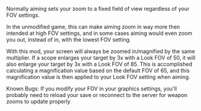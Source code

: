 Normally aiming sets your zoom to a fixed field of view regardless of your FOV settings.

In the unmodified game, this can make aiming zoom in way more then intended at high FOV settings, and in some cases aiming would even zoom you out, instead of in, with the lowest FOV setting.


With this mod, your screen will always be zoomed in/magnified by the same multiplier. If a scope enlarges your target by 3x with a Look FOV of 50, it will also enlarge your target by 3x with a Look FOV of 85.
This is accomplished calculating a magnification value based on the default FOV of 65, and this magnification value is then applied to your Look FOV setting when aiming.

Known Bugs:
	If you modify your FOV in your graphics settings, you'll probably need to reload your save or reconnect to the server for weapon zooms to update properly